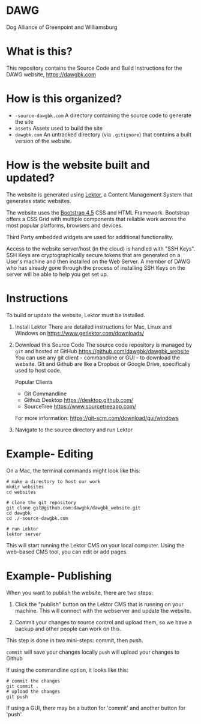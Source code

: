 DAWG
====

Dog Alliance of Greenpoint and Williamsburg


What is this?
=============

This repository contains the Source Code and Build Instructions for the DAWG
website, https://dawgbk.com


How is this organized?
======================

* `-source-dawgbk.com` A directory containing the source code to generate the
  site
* `assets` Assets used to build the site
* `dawgbk.com` An untracked directory (via `.gitignore`) that contains a built
  version of the website.


How is the website built and updated?
=====================================

The website is generated using [Lektor](https://www.getlektor.com/), a Content
Management System that generates static websites.

The website uses the
[Bootstrap 4.5](https://getbootstrap.com/docs/4.5/getting-started/introduction/)
CSS and HTML Framework. Bootstrap offers a CSS Grid with multiple components that
reliable work across the most popular platforms, browsers and devices.

Third Party embedded widgets are used for additional functionality.

Access to the website server/host (in the cloud) is handled with "SSH Keys".
SSH Keys are cryptographically secure tokens that are generated on a User's
machine and then installed on the Web Server.  A member of DAWG who has already
gone through the process of installing SSH Keys on the server will be able to
help you get set up.

Instructions 
============

To build or update the website, Lektor must be installed.

1. Install Lektor 
   There are detailed instructions for Mac, Linux and Windows on
   https://www.getlektor.com/downloads/

2. Download this Source Code
   The source code repository is managed by `git` and hosted at GitHub https://github.com/dawgbk/dawgbk_website
   You can use any git client - commandline or GUI - to download the website.
   Git and Github are like a Dropbox or Google Drive, specifically used to host code.
   
   Popular Clients
   * Git Commandline
   * Github Desktop https://desktop.github.com/
   * SourceTree https://www.sourcetreeapp.com/
   
   For more information: https://git-scm.com/download/gui/windows
   

3. Navigate to the source directory and run Lektor


Example- Editing
================

On a Mac, the terminal commands might look like this:

    # make a directory to host our work
    mkdir websites
    cd websites
    
    # clone the git repository
    git clone git@github.com:dawgbk/dawgbk_website.git
    cd dawgbk
    cd ./-source-dawgbk.com
    
    # run Lektor
    lektor server

This will start running the Lektor CMS on your local computer. Using the web-based
CMS tool, you can edit or add pages.

Example- Publishing
===================

When you want to publish the website, there are two steps:

1. Click the "publish" button on the Lektor CMS that is running on your machine.
  This will connect with the webserver and update the website.

2. Commit your changes to source control and upload them, so we have a backup and
   other people can work on this.
     
  This step is done in two mini-steps: commit, then push.
  
  `commit` will save your changes locally
  `push` will upload your changes to Github
  
  If using the commandline option, it looks like this:
  
    # commit the changes
    git commit .
    # upload the changes
    git push 

  If using a GUI, there may be a button for 'commit' and another button for 'push'.

